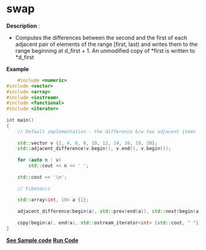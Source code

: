 # swap

**Description** :
- Computes the differences between the second and the first of each adjacent pair of elements of the range [first, last) and writes them to the range beginning at d_first + 1. An unmodified copy of *first is written to *d_first

**Example**
```cpp
	#include <numeric>
#include <vector>
#include <array>
#include <iostream>
#include <functional>
#include <iterator>
 
int main()
{
    // Default implementation - the difference b/w two adjacent items
 
    std::vector v {2, 4, 6, 8, 10, 12, 14, 16, 18, 20};
    std::adjacent_difference(v.begin(), v.end(), v.begin());
 
    for (auto n : v)
        std::cout << n << ' ';
 
    std::cout << '\n';
 
    // Fibonacci 
 
    std::array<int, 10> a {1};
 
    adjacent_difference(begin(a), std::prev(end(a)), std::next(begin(a)), std::plus<> {});
 
    copy(begin(a), end(a), std::ostream_iterator<int> {std::cout, " "});
}

```
**[See Sample code](../snippets/algorithm/adjacent_difference.cpp)**
**[Run Code](https://coliru.stacked-crooked.com/view?id=5b2288a93b77b464)**
